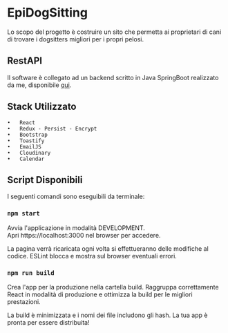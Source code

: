 # EpiDogSitting

Lo scopo del progetto è costruire un sito che permetta ai proprietari di cani di trovare i dogsitters migliori per i propri pelosi.

## RestAPI

Il software è collegato ad un backend scritto in Java SpringBoot realizzato da me, disponibile <a name="general-info" href="https://github.com/phyxius23/EpiDogSitting-BackEnd" target="_blank">qui</a>.

## Stack Utilizzato

	•	React
	•	Redux - Persist - Encrypt
	•	Bootstrap
	•	Toastify
	•	EmailJS
	•	Cloudinary
	•	Calendar


## Script Disponibili

I seguenti comandi sono eseguibili da terminale:

### `npm start`

Avvia l'applicazione in modalità DEVELOPMENT. Apri https://localhost:3000 nel browser per accedere.

La pagina verrà ricaricata ogni volta si effettueranno delle modifiche al codice.
ESLint blocca e mostra sul browser eventuali errori.

### `npm run build`

Crea l'app per la produzione nella cartella build. 
Raggruppa correttamente React in modalità di produzione e ottimizza la build per le migliori prestazioni.

La build è minimizzata e i nomi dei file includono gli hash. 
La tua app è pronta per essere distribuita!
